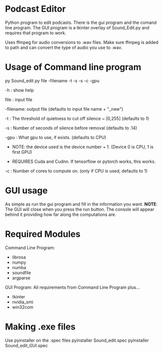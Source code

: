 # Podcast Editor
Python program to edit podcasts.
There is the gui program and the comand line program. The GUI program is a tkinter overlay of Sound_Edit.py and requires that program to work.

Uses ffmpeg for audio conversions to .wav files. Make sure ffmpeg is added to path and can convert the type of audio you use to .wav.

# Usage of Command line program
py Sound_edit.py file -filename -t -s -s -c -gpu

-h : show help

file : input file

-filename: output file (defaults to input file name + "_new")

-t : The threshold of quietness to cut off silence ~ [0,255] (defaults to 1)

-s : Number of seconds of silence before removal (defaults to .14)

-gpu : What gpu to use, if exists. (defaults to CPU) 

- NOTE: the device used is the device number + 1. (Device 0 is CPU, 1 is first GPU)

- REQUIRES Cuda and Cudnn. If tensorflow or pytorch works, this works.

-c : Number of cores to compute on. (only if CPU is used, defaults to 1)

# GUI usage
As simple as run the gui program and fill in the information you want.
**NOTE**: The GUI will close when you press the run button. The console will appear behind it providing how far along the computations are.

# Required Modules
Command Line Program:
- librosa
- numpy
- numba
- soundfile
- argparse

GUI Program:
All requirements from Command Line Program plus...
- tkinter
- nvidia_smi
- win32com

# Making .exe files
Use pyinstaller on the .spec files
pyinstaller Sound_edit.spec
pyinstaller Sound_edit_GUI.spec
